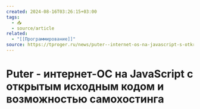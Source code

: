 ```yaml
---
created: 2024-08-16T03:26:15+03:00
tags:
  - 📥
  - source/article
related:
  - "[[Программирование]]"
source: https://tproger.ru/news/puter--internet-os-na-javascript-s-otkrytym-ishodnym-kodom-i-vozmozhnostyu-samohostinga
---
```


# Puter - интернет-ОС на JavaScript с открытым исходным кодом и возможностью самохостинга


